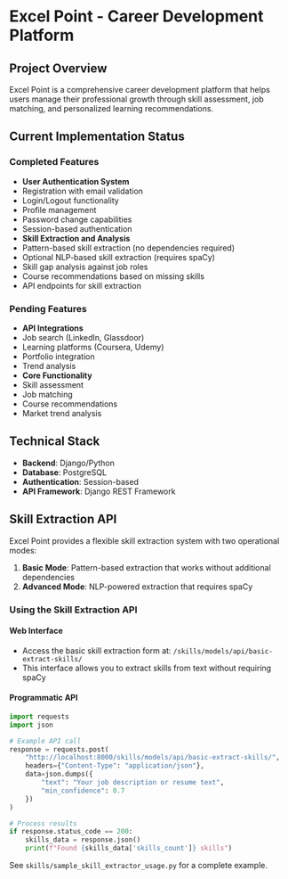 # Excel Point - Career Development Platform

## Project Overview
Excel Point is a comprehensive career development platform that helps users manage their professional growth through skill assessment, job matching, and personalized learning recommendations.

## Current Implementation Status

### Completed Features
- **User Authentication System**
 - Registration with email validation
 - Login/Logout functionality
 - Profile management
 - Password change capabilities
 - Session-based authentication
- **Skill Extraction and Analysis**
 - Pattern-based skill extraction (no dependencies required)
 - Optional NLP-based skill extraction (requires spaCy)
 - Skill gap analysis against job roles
 - Course recommendations based on missing skills
 - API endpoints for skill extraction

### Pending Features
- **API Integrations**
 - Job search (LinkedIn, Glassdoor)
 - Learning platforms (Coursera, Udemy)
 - Portfolio integration
 - Trend analysis
- **Core Functionality**
 - Skill assessment
 - Job matching
 - Course recommendations
 - Market trend analysis

## Technical Stack
- **Backend**: Django/Python
- **Database**: PostgreSQL
- **Authentication**: Session-based
- **API Framework**: Django REST Framework

## Skill Extraction API

Excel Point provides a flexible skill extraction system with two operational modes:

1. **Basic Mode**: Pattern-based extraction that works without additional dependencies
2. **Advanced Mode**: NLP-powered extraction that requires spaCy

### Using the Skill Extraction API

#### Web Interface
- Access the basic skill extraction form at: `/skills/models/api/basic-extract-skills/`
- This interface allows you to extract skills from text without requiring spaCy

#### Programmatic API
```python
import requests
import json

# Example API call
response = requests.post(
    "http://localhost:8000/skills/models/api/basic-extract-skills/",
    headers={"Content-Type": "application/json"},
    data=json.dumps({
        "text": "Your job description or resume text",
        "min_confidence": 0.7
    })
)

# Process results
if response.status_code == 200:
    skills_data = response.json()
    print(f"Found {skills_data['skills_count']} skills")
```

See `skills/sample_skill_extractor_usage.py` for a complete example.

